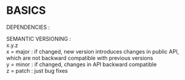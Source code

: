 # BASICS  
  
DEPENDENCIES :   
  
SEMANTIC VERSIONING :   
x.y.z  
x = major	: if changed, new version introduces changes in public API,  
which are not  backward compatible with previous versions  
y = minor	: if changed, changes in API backward compatible  
z = patch	: just bug fixes  
